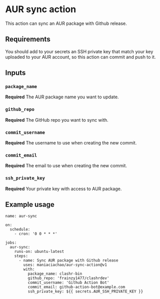 # AUR sync action

This action can sync an AUR package with Github release.


## Requirements

You should add to your secrets an SSH private key that match your key uploaded to your AUR account,
so this action can commit and push to it.


## Inputs

### `package_name`
**Required** The AUR package name you want to update.

### `github_repo`
**Required** The GitHub repo you want to sync with.

### `commit_username`
**Required** The username to use when creating the new commit.

### `commit_email`
**Required** The email to use when creating the new commit.

### `ssh_private_key`
**Required** Your private key with access to AUR package.


## Example usage
```
name: aur-sync

on:
  schedule:
    - cron: '0 0 * * *'

jobs:
  aur-sync:
    runs-on: ubuntu-latest
    steps:
      - name: Sync AUR package with Github release
        uses: maniaciachao/aur-sync-action@v1
        with:
          package_name: clashr-bin
          github_repo: 'frainzy1477/clashrdev'
          commit_username: 'Github Action Bot'
          commit_email: github-action-bot@example.com
          ssh_private_key: ${{ secrets.AUR_SSH_PRIVATE_KEY }}
```
